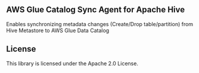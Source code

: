 ## AWS Glue Catalog Sync Agent for Apache Hive

Enables synchronizing metadata changes (Create/Drop table/partition) from Hive Metastore to AWS Glue Data Catalog

## License

This library is licensed under the Apache 2.0 License. 
